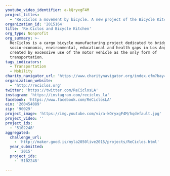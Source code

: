 ```yaml
---
youtube_video_identifier: a-kQryxgF4M
project_titles:
  - 'Re:Ciclos a movement by bicycle. A new project of the Bicycle Kitchen'
organization_id: '2015164'
title: 'Re:Ciclos and Bicycle Kitchen'
org_type: Nonprofit
org_summary: >-
  Re:Ciclos is a cargo bicycle manufacturing project dedicated to bridging the
  socio-economic, environmental, educational and health gaps in Los Angeles
  created by excessive use of the motor vehicle as the only form of
  transportation.
tags_indicators:
  - Transportation
  - Mobility
charity_navigator_url: 'https://www.charitynavigator.org/index.cfm?bay=search.profile&ein=260454089'
organization_website:
  - 'http://reciclos.org'
twitter: 'https://twitter.com/ReCiclosLA'
instagram: 'https://instagram.com/reciclos_la'
facebook: 'https://www.facebook.com/ReCiclosLA'
ein: '260454089'
zip: '90029'
project_image: 'https://img.youtube.com/vi/a-kQryxgF4M/hqdefault.jpg'
project_video: ''
project_ids:
  - '5102248'
aggregated:
  challenge_url:
    - 'http://maker.good.is/myla2050live2015/projects/ReCiclos.html'
  year_submitted:
    - '2015'
  project_ids:
    - '5102248'

---
```

